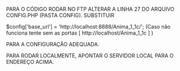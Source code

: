 ﻿PARA O CÓDIGO RODAR NO FTP ALTERAR A LINHA 27 DO ARQUIVO CONFIG.PHP (PASTA CONFIG). SUBSTITUIR

$config['base_url'] = 'http://localhost:8888/Anima_1_1c/'; (Caso não funciona tente sem as portas [ http://localhost/Anima_1_1c ] )

PARA A CONFIGURAÇÃO ADEQUADA.

PARA RODAR LOCALMENTE, APONTAR O SERVIDOR LOCAL PARA O ENDEREÇO ACIMA.
